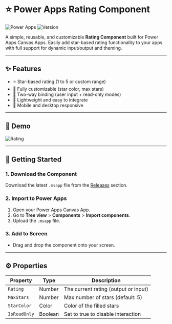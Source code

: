 # ⭐ Power Apps Rating Component

![Power Apps](https://img.shields.io/badge/built%20with-Power%20Apps-purple?style=flat-square)
![Version](https://img.shields.io/badge/version-1.0.0-blue?style=flat-square)

A simple, reusable, and customizable **Rating Component** built for Power Apps Canvas Apps. Easily add star-based rating functionality to your apps with full support for dynamic input/output and theming.

---

## ✨ Features

- ⭐ Star-based rating (1 to 5 or custom range)
- 🎨 Fully customizable (star color, max stars)
- 🔄 Two-way binding (user input + read-only modes)
- 🔧 Lightweight and easy to integrate
- 📱 Mobile and desktop responsive

---

## 📸 Demo

![Rating](https://github.com/user-attachments/assets/a385468a-2644-4c87-b095-0bafc6dec968)

---

## 🚀 Getting Started

### 1. Download the Component

Download the latest `.msapp` file from the [Releases](https://github.com/yourusername/powerapps-rating-component/releases) section.

### 2. Import to Power Apps

1. Open your Power Apps Canvas App.
2. Go to **Tree view** > **Components** > **Import components**.
3. Upload the `.msapp` file.

### 3. Add to Screen

- Drag and drop the component onto your screen.

---

## ⚙️ Properties

| Property | Type | Description |
|---------|------|-------------|
| `Rating` | Number | The current rating (output or input) |
| `MaxStars` | Number | Max number of stars (default: 5) |
| `StarColor` | Color | Color of the filled stars |
| `IsReadOnly` | Boolean | Set to true to disable interaction |

